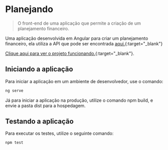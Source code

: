 # Planejando
> O front-end de uma aplicação que permite a criação de um planejamento financeiro.

Uma aplicação desenvolvida em Angular para criar um planejamento financeiro, ela utiliza a API que pode ser encontrada [aqui.](https://github.com/ViniciusBessa/planejando_api "Repositório da API"){:target="_blank"}

[Clique aqui para ver o projeto funcionando.](https://planejando.web.app/ "Link do projeto"){:target="_blank"}.

## Iniciando a aplicação
Para iniciar a aplicação em um ambiente de desenvolvedor, use o comando:

```sh
ng serve
```

Já para iniciar a aplicação na produção, utilize o comando npm build, e envie a pasta dist para a hospedagem.

## Testando a aplicação
Para executar os testes, utilize o seguinte comando:

```sh
npm test
```
